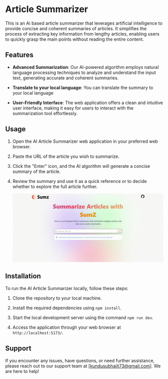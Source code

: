 # Article Summarizer

This is an Ai based article summarizer that leverages artificial intelligence to provide concise and coherent summaries of articles. It simplifies the process of extracting key information from lengthy articles, enabling users to quickly grasp the main points without reading the entire content.

## Features

- **Advanced Summarization**: Our AI-powered algorithm employs natural language processing techniques to analyze and understand the input text, generating accurate and coherent summaries.

- **Translate to your local language**: You can translate the summary to your local language

- **User-Friendly Interface**: The web application offers a clean and intuitive user interface, making it easy for users to interact with the summarization tool effortlessly.

## Usage

1. Open the AI Article Summarizer web application in your preferred web browser.

2. Paste the URL of the article you wish to summarize.

3. Click the "Enter" icon, and the AI algorithm will generate a concise summary of the article.

4. Review the summary and use it as a quick reference or to decide whether to explore the full article further.


   ![usage image](./src/assets/recording-2023-07-15-11-54-53_Edit.gif)


## Installation

To run the AI Article Summarizer locally, follow these steps:

1. Clone the repository to your local machine.

2. Install the required dependencies using `npm install`.

4. Start the local development server using the command `npm run dev`.

5. Access the application through your web browser at `http://localhost:5173/`.

## Support

If you encounter any issues, have questions, or need further assistance, please reach out to our support team at [kundusubhajit73@gmail.com]. We are here to help!

